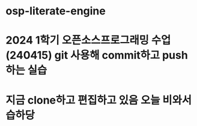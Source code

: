# osp-literate-engine
# 2024 1학기 오픈소스프로그래밍 수업(240415) git 사용해 commit하고 push하는 실습 
# 지금 clone하고 편집하고 있음 오늘 비와서 습하당